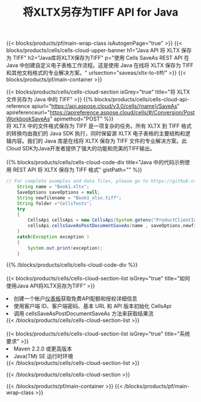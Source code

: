 ﻿---
title: 将XLTX另存为TIFF API for Java
description: 使用Aspose.Cells Cloud SDK for Java将XLTX格式文件保存为TIFF格式文件。
url: /zh/java/saveas/xltx-to-tiff/
---
{{< blocks/products/pf/main-wrap-class isAutogenPage="true" >}}
{{< blocks/products/cells/cells-cloud-upper-banner h1="Java API 将 XLTX 保存为 TIFF" h2="Java库将XLTX保存为TIFF" p="使用 Cells SaveAs REST API 在 Java 中创建自定义电子表格工作流程。这是使用 Java 在线将 XLTX 保存为 TIFF 和其他文档格式的专业解决方案。" urlsection="saveas/xltx-to-tiff/" >}}
{{< blocks/products/pf/main-container >}}

{{< blocks/products/cells/cells-cloud-section isGrey="true" title="将 XLTX 文件另存为 Java 中的 TIFF" >}}
{{% blocks/products/cells/cells-cloud-api-reference apiurl="https://api.aspose.cloud/v3.0/cells/{name}/SaveAs" apireferenceurl="https://apireference.aspose.cloud/cells/#/Conversion/PostWorkbookSaveAs" apimethod="POST" %}}
<br/>
将 XLTX 中的文件格式保存为 TIFF 是一项复杂的任务。所有 XLTX 到 TIFF 格式的转换均由我们的 Java SDK 执行，同时保留源 XLTX 电子表格的主要结构和逻辑内容。我们的 Java 库是在线将 XLTX 保存为 TIFF 文件的专业解决方案。此Cloud SDK为Java开发者提供了强大的功能和完美的TIFF输出。
<br/>
<br/>
{{% blocks/products/cells/cells-cloud-code-div title="Java 中的代码示例使用 REST API 将 XLTX 保存为 TIFF 格式" gistPath="" %}}
  
```java
// For complete examples and data files, please go to https://github.com/aspose-cells-cloud/aspose-cells-cloud-java/
    String name = "Book1.xltx";
    SaveOptions saveOptions = null;
    String newfilename = "Book1_xlsx.tiff";
    String folder ="CellsTests";
    try 
    {
        CellsApi cellsApi = new CellsApi(System.getenv("ProductClientId"), System.getenv("ProductClientSecret"));
        cellsApi.cellsSaveAsPostDocumentSaveAs(name , saveOptions,newfilename,false,false,folder,null,null,null,true);                       
    }
    catch(Exception exception )
    {
        System.out.print(exception);
    }
```
  
{{% /blocks/products/cells/cells-cloud-code-div %}}
<br/>
<br/>
{{< blocks/products/cells/cells-cloud-section-list isGrey="true" title="如何使用Java API将XLTX另存为TIFF" >}}
<li>创建一个帐户<a href="https://dashboard.aspose.cloud/">仪表板</a>获取免费API配额和授权详细信息</li>
<li>使用客户端 ID、客户端密码、基本 URL 和 API 版本初始化 CellsApi</li>
<li>调用 cellsSaveAsPostDocumentSaveAs 方法来获取结果流</li>
{{< /blocks/products/cells/cells-cloud-section-list >}}
<br/>
<br/>
{{< blocks/products/cells/cells-cloud-section-list isGrey="true" title="系统要求" >}}
<li>Maven 2.2.0 或更高版本</li>
<li>Java(TM) SE 运行时环境</li>
{{< /blocks/products/cells/cells-cloud-section-list >}}

{{< /blocks/products/cells/cells-cloud-section >}}

{{< /blocks/products/pf/main-container >}}
{{< /blocks/products/pf/main-wrap-class >}}
